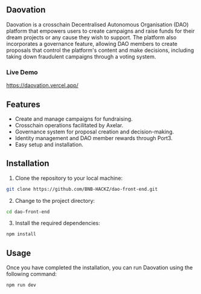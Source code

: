 ## Daovation

Daovation is a crosschain Decentralised Autonomous Organisation (DAO) platform that empowers users to create campaigns and raise funds for their dream projects or any cause they wish to support. The platform also incorporates a governance feature, allowing DAO members to create proposals that control the platform's content and make decisions, including taking down fraudulent campaigns through a voting system.

### Live Demo
https://daovation.vercel.app/

## Features
* Create and manage campaigns for fundraising.
* Crosschain operations facilitated by Axelar.
* Governance system for proposal creation and decision-making.
* Identity management and DAO member rewards through Port3.
* Easy setup and installation.

## Installation
1. Clone the repository to your local machine: 
```bash
git clone https://github.com/BNB-HACKZ/dao-front-end.git

```
2. Change to the project directory: 
```bash
cd dao-front-end
```
3. Install the required dependencies: 
```bash
npm install
```
## Usage
Once you have completed the installation, you can run Daovation using the following 
command: 
```bash
npm run dev
```
